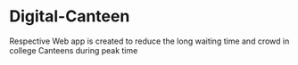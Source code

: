 # Digital-Canteen
Respective Web app is created to reduce the long waiting time and crowd in college Canteens during peak time
